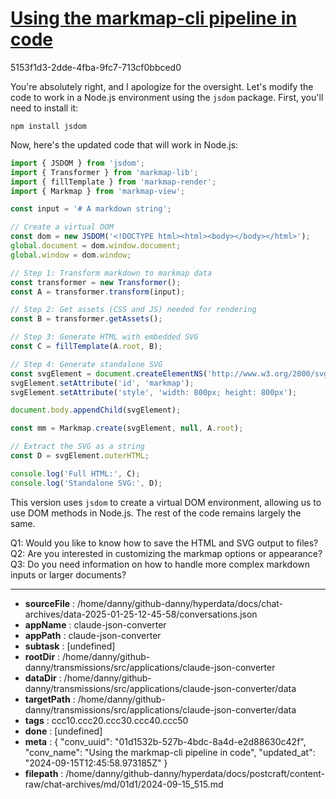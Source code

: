 # [Using the markmap-cli pipeline in code](https://claude.ai/chat/01d1532b-527b-4bdc-8a4d-e2d88630c42f)

5153f1d3-2dde-4fba-9fc7-713cf0bbced0

 You're absolutely right, and I apologize for the oversight. Let's modify the code to work in a Node.js environment using the `jsdom` package. First, you'll need to install it:

```
npm install jsdom
```

Now, here's the updated code that will work in Node.js:

```javascript
import { JSDOM } from 'jsdom';
import { Transformer } from 'markmap-lib';
import { fillTemplate } from 'markmap-render';
import { Markmap } from 'markmap-view';

const input = '# A markdown string';

// Create a virtual DOM
const dom = new JSDOM('<!DOCTYPE html><html><body></body></html>');
global.document = dom.window.document;
global.window = dom.window;

// Step 1: Transform markdown to markmap data
const transformer = new Transformer();
const A = transformer.transform(input);

// Step 2: Get assets (CSS and JS) needed for rendering
const B = transformer.getAssets();

// Step 3: Generate HTML with embedded SVG
const C = fillTemplate(A.root, B);

// Step 4: Generate standalone SVG
const svgElement = document.createElementNS('http://www.w3.org/2000/svg', 'svg');
svgElement.setAttribute('id', 'markmap');
svgElement.setAttribute('style', 'width: 800px; height: 800px');

document.body.appendChild(svgElement);

const mm = Markmap.create(svgElement, null, A.root);

// Extract the SVG as a string
const D = svgElement.outerHTML;

console.log('Full HTML:', C);
console.log('Standalone SVG:', D);
```

This version uses `jsdom` to create a virtual DOM environment, allowing us to use DOM methods in Node.js. The rest of the code remains largely the same.

Q1: Would you like to know how to save the HTML and SVG output to files?
Q2: Are you interested in customizing the markmap options or appearance?
Q3: Do you need information on how to handle more complex markdown inputs or larger documents?

---

* **sourceFile** : /home/danny/github-danny/hyperdata/docs/chat-archives/data-2025-01-25-12-45-58/conversations.json
* **appName** : claude-json-converter
* **appPath** : claude-json-converter
* **subtask** : [undefined]
* **rootDir** : /home/danny/github-danny/transmissions/src/applications/claude-json-converter
* **dataDir** : /home/danny/github-danny/transmissions/src/applications/claude-json-converter/data
* **targetPath** : /home/danny/github-danny/transmissions/src/applications/claude-json-converter/data
* **tags** : ccc10.ccc20.ccc30.ccc40.ccc50
* **done** : [undefined]
* **meta** : {
  "conv_uuid": "01d1532b-527b-4bdc-8a4d-e2d88630c42f",
  "conv_name": "Using the markmap-cli pipeline in code",
  "updated_at": "2024-09-15T12:45:58.973185Z"
}
* **filepath** : /home/danny/github-danny/hyperdata/docs/postcraft/content-raw/chat-archives/md/01d1/2024-09-15_515.md